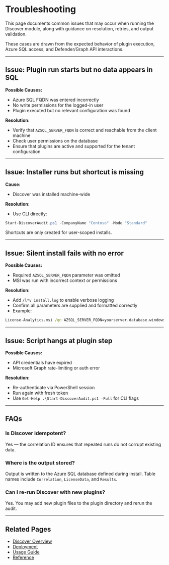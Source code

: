 # Troubleshooting

This page documents common issues that may occur when running the Discover module, along with guidance on resolution, retries, and output validation.

These cases are drawn from the expected behavior of plugin execution, Azure SQL access, and Defender/Graph API interactions.

---

## Issue: Plugin run starts but no data appears in SQL

**Possible Causes:**
- Azure SQL FQDN was entered incorrectly
- No write permissions for the logged-in user
- Plugin executed but no relevant configuration was found

**Resolution:**
- Verify that `AZSQL_SERVER_FQDN` is correct and reachable from the client machine
- Check user permissions on the database
- Ensure that plugins are active and supported for the tenant configuration

---

## Issue: Installer runs but shortcut is missing

**Cause:**
- Discover was installed machine-wide

**Resolution:**
- Use CLI directly:

```powershell
Start-DiscoverAudit.ps1 -CompanyName "Contoso" -Mode "Standard"
```

Shortcuts are only created for user-scoped installs.

---

## Issue: Silent install fails with no error

**Possible Causes:**
- Required `AZSQL_SERVER_FQDN` parameter was omitted
- MSI was run with incorrect context or permissions

**Resolution:**
- Add `/l*v install.log` to enable verbose logging
- Confirm all parameters are supplied and formatted correctly
- Example:

```cmd
License-Analytics.msi /qn AZSQL_SERVER_FQDN=yourserver.database.windows.net
```

---

## Issue: Script hangs at plugin step

**Possible Causes:**
- API credentials have expired
- Microsoft Graph rate-limiting or auth error

**Resolution:**
- Re-authenticate via PowerShell session
- Run again with fresh token
- Use `Get-Help .\Start-DiscoverAudit.ps1 -Full` for CLI flags

---

## FAQs

### Is Discover idempotent?
Yes — the correlation ID ensures that repeated runs do not corrupt existing data.

### Where is the output stored?
Output is written to the Azure SQL database defined during install. Table names include `Correlation`, `LicenseData`, and `Results`.

### Can I re-run Discover with new plugins?
Yes. You may add new plugin files to the plugin directory and rerun the audit.

---

## Related Pages

- [Discover Overview](index.md)
- [Deployment](Deployment/index.md)
- [Usage Guide](Usage-Guide.md)
- [Reference](Reference/index.md)

